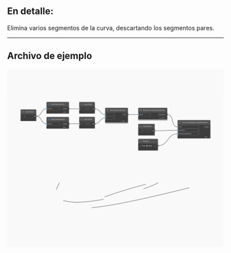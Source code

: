<!--- Autodesk.DesignScript.Geometry.Curve.TrimSegmentsByParameter(parameters, discardEvenSegments) --->
<!--- NAWUT5OCSCDDXI56BOEKQ7CUY4GXWEKG7CU3SYRVPVT2RF4VOOKQ --->
## En detalle:
Elimina varios segmentos de la curva, descartando los segmentos pares.
___
## Archivo de ejemplo

![TrimSegmentsByParameter (parameters, discardEvenSegments)](./NAWUT5OCSCDDXI56BOEKQ7CUY4GXWEKG7CU3SYRVPVT2RF4VOOKQ_img.jpg)


